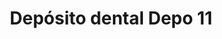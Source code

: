 ---
title: "Depósito dental Depo 11"
url: /metepec/deposito-dental-depo-11/
shop: suministros médicos
---